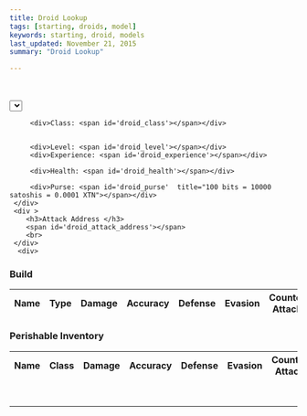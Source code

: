 ```yaml
---
title: Droid Lookup
tags: [starting, droids, model]
keywords: starting, droid, models 
last_updated: November 21, 2015
summary: "Droid Lookup"

---
```



<br />

<script> 
$(document).ready(function(){
$("#submit-creation-hidden").hide();
$("#droid_details_1").hide();
$("#droid_details_2").hide();

});

</script>

 

<script> 
$(document).ready(function(){

if (localStorage.Username == null)
{
	$("#reg-warning").show();
	$("#user-box").hide();
	
} else {
	$("#reg-warning").hide();
	$("#user-box").show();
	$("#username_display").html(localStorage.Username)
	
	$("#droid_details_1").show();
	$("#droid_details_2").show();
		    
	
		jQuery.ajax({
		    url: "https://api.coindroids.com/droid",
		    type: "GET",
		    processData: false,
		       contentType: 'application/json',
			})
		.done(function(data, textStatus, jqXHR) {
			
			 tmp = '';
			 for (index = data.length - 1; index >= 0; --index) { 
				if (index == 0 ) {tmp = 'selected'} else { tmp = '';}
				$("#droid_name").append("<option value="+data[index].id+" "+tmp+">"+data[index].name+" ("+data[index].currency_code+")</option>");

			}
			
			  index = 0;
				$("#droid_class").html(data[index].droid_class);
				$("#droid_experience").html(data[index].experience);
				$("#droid_level").html(data[index].level);
				$("#droid_purse").html((data[index].purse_current/100) + "/" + (data[0].purse_max/100)+ " bits");
		  	    $("#droid_health").html(data[index].health_current + "/" + data[0].health_max);
		  	    
		  	    if (data[index].attack_address == null) {
		  	    	$("#droid_attack_address").html("<i>Attack address has not be assigned. This droid has not been synced with a wallet.");
		  	    } else {
		  	    	var qrtext = encodeURIComponent("bitcoin://" + data[index].attack_address + "?message=Attack " + data[index].name);
		  	    	$("#droid_attack_address").html(data[index].attack_address + "<br><img src='https://chart.googleapis.com/chart?cht=qr&chl="+qrtext+"&chs=180x180&choe=UTF-8&chld=L|2' alt=''>")
		  	    }
		  	    
		  		for (build_index = data[index].build.length - 1; build_index >= 0; --build_index) {
		  			$("#droid_build").append("<tr><th>"+data[index].build[build_index].name+"<td>"+data[index].build[build_index].item_type+"<td>"+data[index].build[build_index].damage+"<td>"+data[index].build[build_index].accuracy+"<td>"+data[index].build[build_index].defense+"<td>"+data[index].build[build_index].evasion+"<td>"+data[index].build[build_index].counter_attack+"<td>"+data[index].build[build_index].health_increase);
		  		}
		  		
		  		if (data[index].inventory != null) {
			  		for (inventory_index = data[index].inventory.length - 1; inventory_index >= 0; --inventory_index) {
			  			$("#droid_inventory").append("<tr><th>"+data[index].inventory[inventory_index].name+"<td>"+data[index].inventory[inventory_index].item_type+"<td>"+data[index].inventory[inventory_index].damage+"<td>"+data[index].inventory[inventory_index].accuracy+"<td>"+data[index].inventory[inventory_index].defense+"<td>"+data[index].inventory[inventory_index].evasion+"<td>"+data[index].inventory[inventory_index].counter_attack+"<td>"+data[index].inventory[inventory_index].health_increase);
			  		}
		  		} else {
		  		$("#droid_inventory").append("<th> Inventory is empty. <td><td><td><td><td><td><td> ");
		  		}
	
	
		 	

		    console.log("HTTP Request Succeeded: " + jqXHR.status);
		    console.log(data);
		})
		.fail(function(jqXHR, textStatus, errorThrown) {
		    console.log("HTTP Request Failed");
		})
		.always(function() {
		       $("#submit-lookup").show();
			   $("#submit-lookup-hidden").hide();
		});
	
		
	}

});



</script>

<br>

<div class="container"  id='droid_details_1'>

 <div class="row">
 	<div >
		 <select id='droid_name' style='text-transform:capitalize; font: large;' class='form-control-lg'></select>
		
		 <div>Class: <span id='droid_class'></span></div>
		
		 
		 <div>Level: <span id='droid_level'></span></div>
		 <div>Experience: <span id='droid_experience'></span></div>
		
		 <div>Health: <span id='droid_health'></span></div>
		
		 <div>Purse: <span id='droid_purse'  title="100 bits = 10000 satoshis = 0.0001 XTN"></span></div>
	 </div>
	 <div >
		<h3>Attack Address </h3>
		<span id='droid_attack_address'></span>
		<br>	
	 </div>	
	  <div>
  
</div>
<div class="container" id='droid_details_2'>
 <div class="row">
 <h3>Build</h3>
 <table id='build'>
 <thead>
 	  <tr>
   <th id="n"> Name
   <th> Type
   <th> Damage	
   <th> Accuracy	
   <th> Defense	
   <th> Evasion	
   <th> Counter Attack	
   <th> Health Increase
 </thead>
 <tbody id='droid_build'>
   
 </tbody>
 </table>

 
 <h3>Perishable Inventory</h3>
 <table id='inventory'>
 <thead>
 	  <tr>
   <th id="n"> Name
   <th> Class
   <th> Damage	
   <th> Accuracy	
   <th> Defense	
   <th> Evasion	
   <th> Counter Attack	
   <th> Health Increase
 </thead>
 <tbody id='droid_inventory'>
   
 </tbody>
 </table> 
 </div>
</div>

<br />
<hr />


<script>

$("#droid_name").change(function( event ) {

		jQuery.ajax({
		    url: "https://api.coindroids.com/droid?id=eq."+$("#droid_name").val(),
		    type: "GET",
		    processData: false,
		       contentType: 'application/json',
			})
		.done(function(data, textStatus, jqXHR) {
			
	
			
			  index = 0;
				$("#droid_class").html(data[index].droid_class);
				$("#droid_experience").html(data[index].experience);
				$("#droid_level").html(data[index].level);
				$("#droid_purse").html((data[index].purse_current/100) + "/" + (data[0].purse_max/100)+ " bits");
		  	    $("#droid_health").html(data[index].health_current + "/" + data[0].health_max);
		  	    
		  	    if (data[index].attack_address == null) {
		  	    	$("#droid_attack_address").html("<i>Attack address has not be assigned. This droid has not been synced with a wallet.");
		  	    } else {
		  	    	var qrtext = encodeURIComponent("bitcoin://" + data[index].attack_address + "?message=Attack " + data[index].name);
		  	    	$("#droid_attack_address").html(data[index].attack_address + "<br><img src='https://chart.googleapis.com/chart?cht=qr&chl="+qrtext+"&chs=180x180&choe=UTF-8&chld=L|2' alt=''>")
		  	    }
		  	    
		  	    $("#droid_build").empty();
		  		for (build_index = data[index].build.length - 1; build_index >= 0; --build_index) {
		  			$("#droid_build").append("<tr><th>"+data[index].build[build_index].name+"<td>"+data[index].build[build_index].item_type+"<td>"+data[index].build[build_index].damage+"<td>"+data[index].build[build_index].accuracy+"<td>"+data[index].build[build_index].defense+"<td>"+data[index].build[build_index].evasion+"<td>"+data[index].build[build_index].counter_attack+"<td>"+data[index].build[build_index].health_increase);
		  		}
		  		
		  		$("#droid_inventory").empty();
		  		if (data[index].inventory != null) {
			  		for (inventory_index = data[index].inventory.length - 1; inventory_index >= 0; --inventory_index) {
			  			$("#droid_inventory").append("<tr><th>"+data[index].inventory[inventory_index].name+"<td>"+data[index].inventory[inventory_index].item_type+"<td>"+data[index].inventory[inventory_index].damage+"<td>"+data[index].inventory[inventory_index].accuracy+"<td>"+data[index].inventory[inventory_index].defense+"<td>"+data[index].inventory[inventory_index].evasion+"<td>"+data[index].inventory[inventory_index].counter_attack+"<td>"+data[index].inventory[inventory_index].health_increase);
			  		}
		  		} else {
		  		$("#droid_inventory").append("<th> Inventory is empty. <td><td><td><td><td><td><td> ");
		  		}
	
		 	get_reg_qr(data[index].id);
		    
		    console.log("HTTP Request Succeeded: " + jqXHR.status);
		    console.log(data);
		})
		.fail(function(jqXHR, textStatus, errorThrown) {
		    console.log("HTTP Request Failed");
		})
		.always(function() {
		       $("#submit-lookup").show();
			   $("#submit-lookup-hidden").hide();
		});

});

</script>


